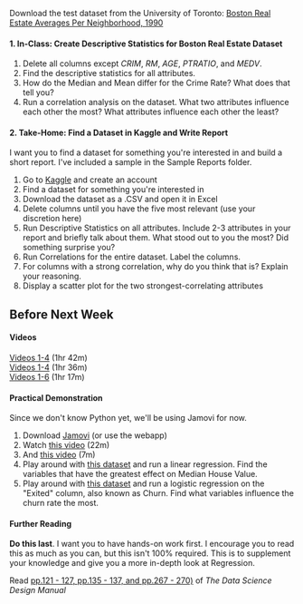 Download the test dataset from the University of Toronto: [Boston Real Estate Averages Per Neighborhood, 1990](https://www.cs.toronto.edu/~delve/data/boston/bostonDetail.html)
#### 1. In-Class: Create Descriptive Statistics for Boston Real Estate Dataset
1. Delete all columns except *CRIM*, *RM*, *AGE*, *PTRATIO*, and *MEDV*.
2. Find the descriptive statistics for all attributes.
3. How do the Median and Mean differ for the Crime Rate? What does that tell you?
4. Run a correlation analysis on the dataset. What two attributes influence each other the most? What attributes influence each other the least?
#### 2. Take-Home: Find a Dataset in Kaggle and Write Report
I want you to find a dataset for something you're interested in and build a short report. I've included a sample in the Sample Reports folder. 
1. Go to [Kaggle](www.kaggle.com) and create an account
2. Find a dataset for something you're interested in
3. Download the dataset as a .CSV and open it in Excel
4. Delete columns until you have the five most relevant (use your discretion here)
5. Run Descriptive Statistics on all attributes. Include 2-3 attributes in your report and briefly talk about them. What stood out to you the most? Did something surprise you?
6. Run Correlations for the entire dataset. Label the columns.
7. For columns with a strong correlation, why do you think that is? Explain your reasoning. 
8. Display a scatter plot for the two strongest-correlating attributes
## Before Next Week
#### Videos
[Videos 1-4](https://www.youtube.com/watch?v=ZkjP5RJLQF4&list=PLIeGtxpvyG-LoKUpV0fSY8BGKIMIdmfCi) (1hr 42m)  
[Videos 1-4](https://www.youtube.com/watch?v=wPJ1_Z8b0wk&list=PLIeGtxpvyG-IqjoU8IiF0Yu1WtxNq_4z-) (1hr 36m)  
[Videos 1-6](https://www.youtube.com/watch?v=gcr3qy0SdGQ&list=PLIeGtxpvyG-JmBQ9XoFD4rs-b3hkcX7Uu) (1hr 17m)
#### Practical Demonstration
Since we don't know Python yet, we'll be using Jamovi for now.
1. Download [Jamovi](https://www.jamovi.org/) (or use the webapp)
2. Watch [this video](https://www.youtube.com/watch?v=RIJDJ49WEgw) (22m)
3. And [this video](https://www.youtube.com/watch?v=jNvenQx5djM) (7m)
4. Play around with [this dataset](https://www.kaggle.com/datasets/fedesoriano/california-housing-prices-data-extra-features) and run a linear regression. Find the variables that have the greatest effect on Median House Value.
5. Play around with [this dataset](https://www.kaggle.com/datasets/radheshyamkollipara/bank-customer-churn) and run a logistic regression on the "Exited" column, also known as Churn. Find what variables influence the churn rate the most.
#### Further Reading 
**Do this last**. I want you to have hands-on work first. I encourage you to read this as much as you can, but this isn't 100% required. This is to supplement your knowledge and give you a more in-depth look at Regression.

Read [pp.121 - 127, pp.135 - 137, and pp.267 - 270)](https://www.webpages.uidaho.edu/~stevel/517/The%20Data%20Science%20Design%20Manual.pdf) of *The Data Science Design Manual* 
